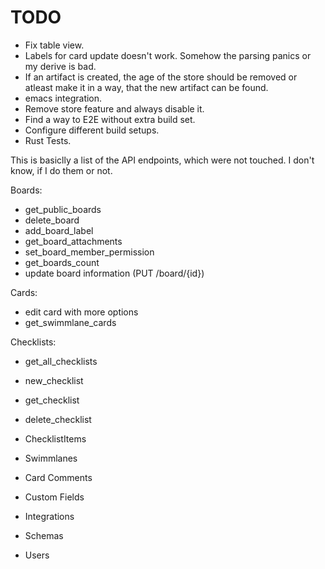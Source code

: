# TODO

- Fix table view.
- Labels for card update doesn't work. Somehow the parsing panics or my derive is bad.
- If an artifact is created, the age of the store should be removed or atleast make it in a way, that the new artifact can be found.
- emacs integration.
- Remove store feature and always disable it.
- Find a way to E2E without extra build set.
- Configure different build setups.
- Rust Tests.


This is basiclly a list of the API endpoints, which were not touched. I don't know, if I do them or not.


Boards:

- get_public_boards
- delete_board
- add_board_label
- get_board_attachments
- set_board_member_permission
- get_boards_count
- update board information (PUT /board/{id})

Cards:

- edit card with more options
- get_swimmlane_cards

Checklists:

- get_all_checklists
- new_checklist
- get_checklist
- delete_checklist

- ChecklistItems
- Swimmlanes
- Card Comments
- Custom Fields
- Integrations
- Schemas
- Users

